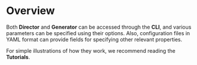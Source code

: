 # Overview

Both **Director** and **Generator** can be accessed through the **CLI**, and various parameters can be specified using their options. Also, configuration files in YAML format can provide fields for specifying other relevant properties.

For simple illustrations of how they work, we recommend reading the **Tutorials**.
